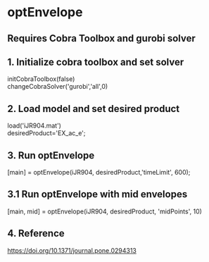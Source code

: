 # optEnvelope

## Requires Cobra Toolbox and gurobi solver

## 1. Initialize cobra toolbox and set solver
initCobraToolbox(false) <br />
changeCobraSolver('gurobi','all',0)

## 2. Load model and set desired product
load('iJR904.mat') <br />
desiredProduct='EX_ac_e';

## 3. Run optEnvelope
[main] = optEnvelope(iJR904, desiredProduct,'timeLimit', 600);

## 3.1 Run optEnvelope with mid envelopes
[main, mid] = optEnvelope(iJR904, desiredProduct, 'midPoints', 10)

## 4. Reference
https://doi.org/10.1371/journal.pone.0294313
